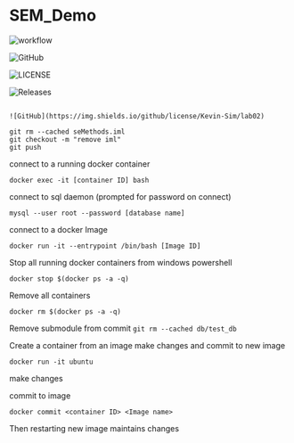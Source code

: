 # SEM_Demo

![workflow](https://github.com/Kevin-Sim/lab02/actions/workflows/main.yml/badge.svg)

![GitHub](https://img.shields.io/github/license/Kevin-Sim/lab02?style=flat-square)

![LICENSE](https://img.shields.io/github/license/Kevin-Sim/lab02.svg?style=flat-square)

![Releases](https://img.shields.io/github/release/Kevin-Sim/lab02/all.svg?style=flat-square)

```

![GitHub](https://img.shields.io/github/license/Kevin-Sim/lab02)

git rm --cached seMethods.iml
git checkout -m "remove iml"
git push
```

connect to a running docker container

`docker exec -it [container ID] bash`

connect to sql daemon (prompted for password on connect)

`mysql --user root --password [database name]`

connect to a docker Image

`docker run -it --entrypoint /bin/bash [Image ID]`

Stop all running docker containers from windows powershell

`docker stop $(docker ps -a -q)`

Remove all containers

`docker rm $(docker ps -a -q)`

Remove submodule from commit
`git rm --cached db/test_db`

Create a container from an image make changes and commit to new image

`docker run -it ubuntu`

make changes

commit to image

`docker commit <container ID> <Image name>`

Then restarting new image maintains changes
